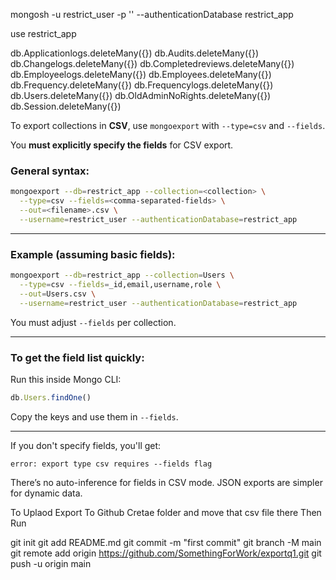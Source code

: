 mongosh -u restrict_user -p '<password>' --authenticationDatabase restrict_app


use restrict_app

db.Applicationlogs.deleteMany({})
db.Audits.deleteMany({})
db.Changelogs.deleteMany({})
db.Completedreviews.deleteMany({})
db.Employeelogs.deleteMany({})
db.Employees.deleteMany({})
db.Frequency.deleteMany({})
db.Frequencylogs.deleteMany({})
db.Users.deleteMany({})
db.OldAdminNoRights.deleteMany({})
db.Session.deleteMany({})




To export collections in **CSV**, use `mongoexport` with `--type=csv` and `--fields`.

You **must explicitly specify the fields** for CSV export.

### General syntax:

```bash
mongoexport --db=restrict_app --collection=<collection> \
  --type=csv --fields=<comma-separated-fields> \
  --out=<filename>.csv \
  --username=restrict_user --authenticationDatabase=restrict_app
```

---

### Example (assuming basic fields):

```bash
mongoexport --db=restrict_app --collection=Users \
  --type=csv --fields=_id,email,username,role \
  --out=Users.csv \
  --username=restrict_user --authenticationDatabase=restrict_app
```

You must adjust `--fields` per collection.

---

### To get the field list quickly:

Run this inside Mongo CLI:

```js
db.Users.findOne()
```

Copy the keys and use them in `--fields`.

---

If you don't specify fields, you'll get:

```
error: export type csv requires --fields flag
```

There’s no auto-inference for fields in CSV mode. JSON exports are simpler for dynamic data.





To Uplaod Export To Github
Cretae folder and move that csv file there
Then Run 



git init
git add README.md
git commit -m "first commit"
git branch -M main
git remote add origin https://github.com/SomethingForWork/exportq1.git
git push -u origin main
